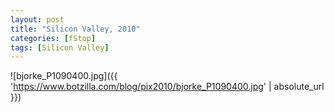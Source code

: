 ```yaml
---
layout: post
title: "Silicon Valley, 2010"
categories: [fStop]
tags: [Silicon Valley]
---
```



![bjorke_P1090400.jpg]({{ 'https://www.botzilla.com/blog/pix2010/bjorke_P1090400.jpg' | absolute_url }})


